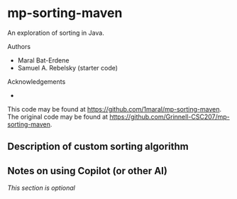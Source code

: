 # mp-sorting-maven

An exploration of sorting in Java.

Authors

* Maral Bat-Erdene
* Samuel A. Rebelsky (starter code)

Acknowledgements

* 

This code may be found at <https://github.com/1maral/mp-sorting-maven>. The original code may be found at <https://github.com/Grinnell-CSC207/mp-sorting-maven>.

Description of custom sorting algorithm
---------------------------------------

Notes on using Copilot (or other AI)
------------------------------------

_This section is optional_
